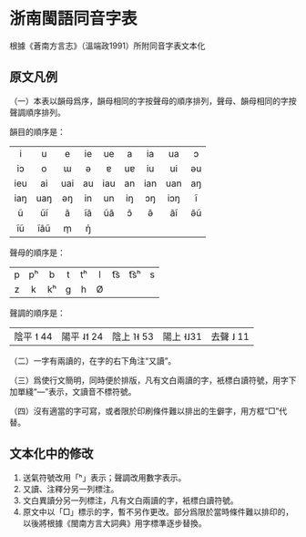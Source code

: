 # 浙南閩語同音字表
根據《蒼南方言志》（溫端政1991）所附同音字表文本化

## 原文凡例
（一）本表以韻母爲序，韻母相同的字按聲母的順序排列，聲母、韻母相同的字按聲調順序排列。

韻目的順序是：
<table style="text-align: center;">
    <tbody>
        <tr>
            <td>i</td>
            <td>u</td>
            <td>e</td>
            <td>ie</td>
            <td>ue</td>
            <td>a</td>
            <td>ia</td>
            <td>ua</td>
            <td>ɔ</td>
        </tr>
        <tr>
            <td>iɔ</td>
            <td>o</td>
            <td>ɯ</td>
            <td>ə</td>
            <td>ɐ</td>
            <td>uɐ</td>
            <td>iu</td>
            <td>ui</td>
            <td>əu</td>
        </tr>
        <tr>
            <td>ieu</td>
            <td>ai</td>
            <td>uai</td>
            <td>au</td>
            <td>iau</td>
            <td>an</td>
            <td>ian</td>
            <td>uan</td>
            <td>aŋ</td>
        </tr>
        <tr>
            <td>iaŋ</td>
            <td>uaŋ</td>
            <td>əŋ</td>
            <td>in</td>
            <td>un</td>
            <td>iŋ</td>
            <td>ɔŋ</td>
            <td>iɔŋ</td>
            <td>ĩ</td>
        </tr>
        <tr>
            <td>ũ</td>
            <td>ũĩ</td>
            <td>ã</td>
            <td>ĩã</td>
            <td>ũã</td>
            <td>ɔ̃</td>
            <td>ə̃</td>
            <td>ãĩ</td>
            <td>ə̃ũ</td>
        </tr>
        <tr>
            <td>ĩũ</td>
            <td>ĩãũ</td>
            <td>m̩</td>
            <td>ŋ̍</td>
        </tr>
    </tbody>
</table>

聲母的順序是：
<table style="text-align: center;">
    <tbody>
        <tr>
            <td>p</td>
            <td>pʰ</td>
            <td>b</td>
            <td>t</td>
            <td>tʰ</td>
            <td>l</td>
            <td>t͡s</td>
            <td>t͡sʰ</td>
            <td>s</td>
        </tr>
        <tr>
            <td>z</td>
            <td>k</td>
            <td>kʰ</td>
            <td>ɡ</td>
            <td>h</td>
            <td>Ø</td>
        </tr>
    </tbody>
</table>

聲調的順序是：
<table style="text-align: center;">
    <tbody>
        <tr>
            <td>陰平 ˦ 44</td>
            <td>陽平 ˨˦ 24</td>
            <td>陰上 ˥˧ 53</td>
            <td>陽上 ˧˩31</td>
            <td>去聲 ˩ 11</td>
        </tr>
    </tbody>
</table>

（二）一字有兩讀的，在字的右下角注“又讀”。

（三）爲使行文簡明，同時便於排版，凡有文白兩讀的字，衹標白讀符號，用字下加單綫“—”表示，文讀音不標符號。

（四）沒有適當的字可寫，或者限於印刷條件難以排出的生僻字，用方框“□”代替。

## 文本化中的修改
1. 送氣符號改用「ʰ」表示；聲調改用數字表示。
2. 又讀、注釋分另一列標注。
3. 文白異讀分另一列標注，凡有文白兩讀的字，衹標白讀符號。
4. 原文中以「□」標示的字，暫不另作更改。部分爲限於當時條件難以排印的，以後將根據《閩南方言大詞典》用字標準逐步替換。
